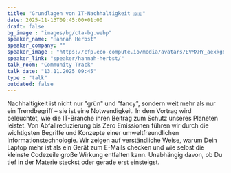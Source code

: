 ```yaml
---
title: "Grundlagen von IT-Nachhaltigkeit 🇩🇪"
date: 2025-11-13T09:45:00+01:00
draft: false
bg_image : "images/bg/cta-bg.webp"
speaker_name: "Hannah Herbst"
speaker_company: ""
speaker_image : "https://cfp.eco-compute.io/media/avatars/EVMXHY_aexkg8c.png"
speaker_link: "speaker/hannah-herbst/"
talk_room: "Community Track"
talk_date: "13.11.2025 09:45"
type : "talk"
outdated: false
---
```


Nachhaltigkeit ist nicht nur "grün" und "fancy", sondern weit mehr als nur ein Trendbegriff – sie ist eine Notwendigkeit. In dem Vortrag wird beleuchtet, wie die IT-Branche ihren Beitrag zum Schutz unseres Planeten leistet. Von Abfallreduzierung bis Zero Emissionen führen wir durch die wichtigsten Begriffe und Konzepte einer umweltfreundlichen Informationstechnologie. Wir zeigen auf verständliche Weise, warum Dein Laptop mehr ist als ein Gerät zum E-Mails checken und wie selbst die kleinste Codezeile große Wirkung entfalten kann. Unabhängig davon, ob Du tief in der Materie steckst oder gerade erst einsteigst.
